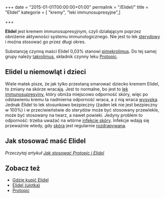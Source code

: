 +++
date = "2015-01-01T00:00:00+01:00"
permalink = "/Elidel/"
title = "Elidel"
kategorie = [ "kremy", "leki immunosupresyjne",]

+++

**Elidel** jest kremem immunosupresyjnym, czyli działającym poprzez obniżenie aktywności systemu immunologicznego. Nie jest to lek [sterydowy](/atopedia/kortykosterydy "wikilink") i można stosować go przez długi okres.

Substancję czynną maści Elidel 0,03% stanowi [pimekrolimus](/atopedia/pimekrolimus "wikilink"). Do tej samej grupy należy [takrolimus](/atopedia/takrolimus "wikilink"), składnik czynny leku [Protopic](/atopedia/Protopic "wikilink").

Elidel u niemowląt i dzieci
---------------------------

Wiele matek pisze, że jak tylko przestaną smarować dziecko kremem Elidel, to zmiany na skórze wracają. Jest to normalne, bo jest to [lek immunosupresyjny](/atopedia/leki_immunosupresyjne "wikilink"), który obniża miejscowo odporność skóry, więc po odstawieniu kremu ta nadmierna odporność wraca, a z nią wraca [wysypka](/atopedia/wysypka "wikilink"). Jednak Elidel to lek stosunkowo bezpieczny (żaden lek nie jest bezpieczny w 100%) i w przeciwieństwie do sterydów może być stosowany przewlekle, może być stosowany na twarz, a nawet powieki. Jedyny problem to odporność: trzeba uważać na wtórne [infekcje skóry](/atopedia/infekcja_skóry "wikilink"). Infekcje wdają się przeważnie wtedy, gdy [skóra](/atopedia/skóra "wikilink") jest regularnie [rozdrapywana](/atopedia/drapanie "wikilink").

Jak stosować maść Elidel
------------------------

*Przeczytaj artykuł [Jak stosować Protopic i Elidel](/atopedia/Jak_stosować_Protopic_i_Elidel "wikilink")*

Zobacz też
----------

-   [Gdzie kupić Elidel](/atopedia/Gdzie_kupić_Elidel "wikilink")
-   [Elidel (ulotka)](/Elidel_(ulotka) "wikilink")
-   [Protopic](/atopedia/Protopic "wikilink")
